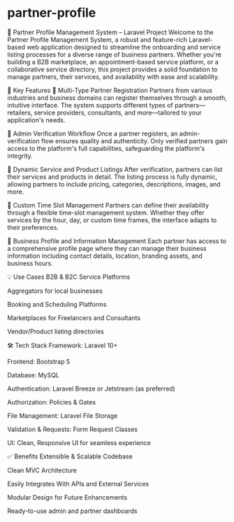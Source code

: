# partner-profile
🌟 Partner Profile Management System – Laravel Project
Welcome to the Partner Profile Management System, a robust and feature-rich Laravel-based web application designed to streamline the onboarding and service listing processes for a diverse range of business partners. Whether you're building a B2B marketplace, an appointment-based service platform, or a collaborative service directory, this project provides a solid foundation to manage partners, their services, and availability with ease and scalability.

🚀 Key Features
🔹 Multi-Type Partner Registration
Partners from various industries and business domains can register themselves through a smooth, intuitive interface. The system supports different types of partners—retailers, service providers, consultants, and more—tailored to your application's needs.

🔹 Admin Verification Workflow
Once a partner registers, an admin-verification flow ensures quality and authenticity. Only verified partners gain access to the platform's full capabilities, safeguarding the platform's integrity.

🔹 Dynamic Service and Product Listings
After verification, partners can list their services and products in detail. The listing process is fully dynamic, allowing partners to include pricing, categories, descriptions, images, and more.

🔹 Custom Time Slot Management
Partners can define their availability through a flexible time-slot management system. Whether they offer services by the hour, day, or custom time frames, the interface adapts to their preferences.

🔹 Business Profile and Information Management
Each partner has access to a comprehensive profile page where they can manage their business information including contact details, location, branding assets, and business hours.



💡 Use Cases
B2B & B2C Service Platforms

Aggregators for local businesses

Booking and Scheduling Platforms

Marketplaces for Freelancers and Consultants

Vendor/Product listing directories



🛠️ Tech Stack
Framework: Laravel 10+

Frontend: Bootstrap 5

Database: MySQL

Authentication: Laravel Breeze or Jetstream (as preferred)

Authorization: Policies & Gates

File Management: Laravel File Storage

Validation & Requests: Form Request Classes

UI: Clean, Responsive UI for seamless experience



✅ Benefits
Extensible & Scalable Codebase

Clean MVC Architecture

Easily Integrates With APIs and External Services

Modular Design for Future Enhancements

Ready-to-use admin and partner dashboards

